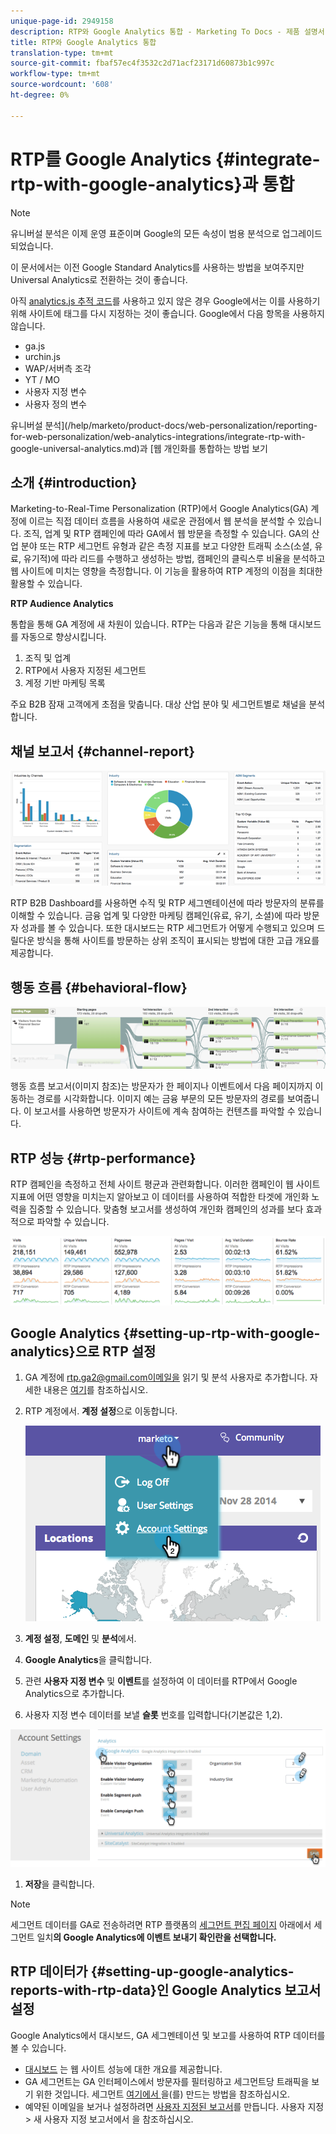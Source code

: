 ```yaml
---
unique-page-id: 2949158
description: RTP와 Google Analytics 통합 - Marketing To Docs - 제품 설명서
title: RTP와 Google Analytics 통합
translation-type: tm+mt
source-git-commit: fbaf57ec4f3532c2d71acf23171d60873b1c997c
workflow-type: tm+mt
source-wordcount: '608'
ht-degree: 0%

---
```



# RTP를 Google Analytics {#integrate-rtp-with-google-analytics}과 통합

>[!NOTE]
>
>유니버설 분석은 이제 운영 표준이며 Google의 모든 속성이 범용 분석으로 업그레이드되었습니다.
>
>이 문서에서는 이전 Google Standard Analytics를 사용하는 방법을 보여주지만 Universal Analytics로 전환하는 것이 좋습니다.
>
>아직 [analytics.js 추적 코드](https://developers.google.com/analytics/devguides/collection/analyticsjs/)를 사용하고 있지 않은 경우 Google에서는 이를 사용하기 위해 사이트에 태그를 다시 지정하는 것이 좋습니다. Google에서 다음 항목을 사용하지 않습니다.
>
>* ga.js
>* urchin.js
>* WAP/서버측 조각
>* YT / MO
>* 사용자 지정 변수
>* 사용자 정의 변수

>
>
유니버설 분석](/help/marketo/product-docs/web-personalization/reporting-for-web-personalization/web-analytics-integrations/integrate-rtp-with-google-universal-analytics.md)과 [웹 개인화를 통합하는 방법 보기

## 소개 {#introduction}

Marketing-to-Real-Time Personalization (RTP)에서 Google Analytics(GA) 계정에 이르는 직접 데이터 흐름을 사용하여 새로운 관점에서 웹 분석을 분석할 수 있습니다. 조직, 업계 및 RTP 캠페인에 따라 GA에서 웹 방문을 측정할 수 있습니다. GA의 산업 분야 또는 RTP 세그먼트 유형과 같은 측정 지표를 보고 다양한 트래픽 소스(소셜, 유료, 유기적)에 따라 리드를 수행하고 생성하는 방법, 캠페인의 클릭스루 비율을 분석하고 웹 사이트에 미치는 영향을 측정합니다. 이 기능을 활용하여 RTP 계정의 이점을 최대한 활용할 수 있습니다.

**RTP Audience Analytics**

통합을 통해 GA 계정에 새 차원이 있습니다. RTP는 다음과 같은 기능을 통해 대시보드를 자동으로 향상시킵니다.

1. 조직 및 업계
1. RTP에서 사용자 지정된 세그먼트
1. 계정 기반 마케팅 목록

주요 B2B 잠재 고객에게 초점을 맞춥니다. 대상 산업 분야 및 세그먼트별로 채널을 분석합니다.

## 채널 보고서 {#channel-report}

![](assets/image2014-11-28-16-3a39-3a28.png)

RTP B2B Dashboard를 사용하면 수직 및 RTP 세그멘테이션에 따라 방문자의 분류를 이해할 수 있습니다. 금융 업계 및 다양한 마케팅 캠페인(유료, 유기, 소셜)에 따라 방문자 성과를 볼 수 있습니다. 또한 대시보드는 RTP 세그먼트가 어떻게 수행되고 있으며 드릴다운 방식을 통해 사이트를 방문하는 상위 조직이 표시되는 방법에 대한 고급 개요를 제공합니다.

## 행동 흐름 {#behavioral-flow}

![](assets/image2014-11-28-16-3a40-3a43.png)

행동 흐름 보고서(이미지 참조)는 방문자가 한 페이지나 이벤트에서 다음 페이지까지 이동하는 경로를 시각화합니다. 이미지 예는 금융 부문의 모든 방문자의 경로를 보여줍니다. 이 보고서를 사용하면 방문자가 사이트에 계속 참여하는 컨텐츠를 파악할 수 있습니다.

## RTP 성능 {#rtp-performance}

RTP 캠페인을 측정하고 전체 사이트 평균과 관련화합니다. 이러한 캠페인이 웹 사이트 지표에 어떤 영향을 미치는지 알아보고 이 데이터를 사용하여 적합한 타겟에 개인화 노력을 집중할 수 있습니다. 맞춤형 보고서를 생성하여 개인화 캠페인의 성과를 보다 효과적으로 파악할 수 있습니다.

![](assets/image2014-11-28-16-3a47-3a0.png)

## Google Analytics {#setting-up-rtp-with-google-analytics}으로 RTP 설정

1. GA 계정에 rtp.ga2@gmail.com이메일을 읽기 및 분석 사용자로 추가합니다. 자세한 내용은 [여기](https://support.google.com/analytics/answer/2884495?hl=en)를 참조하십시오.

1. RTP 계정에서. **계정 설정**&#x200B;으로 이동합니다.

   ![](assets/image2014-11-28-16-3a54-3a40.png)

1. **계정 설정**, **도메인** 및 **분석**&#x200B;에서.

1. **Google Analytics**&#x200B;을 클릭합니다.

1. 관련 **사용자 지정 변수** 및 **이벤트**&#x200B;를 설정하여 이 데이터를 RTP에서 Google Analytics으로 추가합니다.

1. 사용자 지정 변수 데이터를 보낼 **슬롯** 번호를 입력합니다(기본값은 1,2).

![](assets/image2014-11-28-17-3a0-3a17.png)

1. **저장**&#x200B;을 클릭합니다.

>[!NOTE]
>
>세그먼트 데이터를 GA로 전송하려면 RTP 플랫폼의 [세그먼트 편집 페이지](/help/marketo/product-docs/web-personalization/using-web-segments/create-a-basic-web-segment.md) 아래에서 세그먼트 일치&#x200B;**의 Google Analytics에 이벤트 보내기 확인란을 선택합니다.**

## RTP 데이터가 {#setting-up-google-analytics-reports-with-rtp-data}인 Google Analytics 보고서 설정

Google Analytics에서 대시보드, GA 세그멘테이션 및 보고를 사용하여 RTP 데이터를 볼 수 있습니다.

* [대시보드](https://support.google.com/analytics/answer/1068216?hl=en) 는 웹 사이트 성능에 대한 개요를 제공합니다.
* GA 세그먼트는 GA 인터페이스에서 방문자를 필터링하고 세그먼트당 트래픽을 보기 위한 것입니다. 세그먼트 [여기에서 ](https://support.google.com/analytics/answer/3124493?hl=en)을(를) 만드는 방법을 참조하십시오.
* 예약된 이메일을 보거나 설정하려면 [사용자 지정된 보고서](https://support.google.com/analytics/answer/1033013?hl=en)를 만듭니다. 사용자 지정 > 새 사용자 지정 보고서에서 을 참조하십시오.
